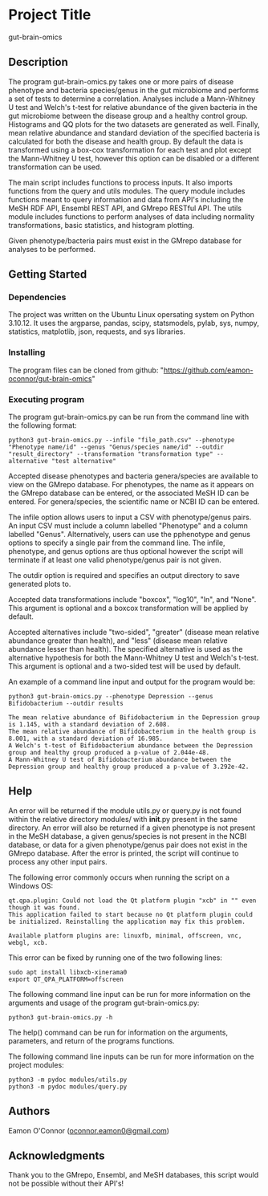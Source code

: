 # Project Title

gut-brain-omics

## Description

The program gut-brain-omics.py takes one or more pairs of disease phenotype and bacteria species/genus in the gut microbiome and performs a set of tests to determine a correlation. Analyses include a Mann-Whitney U test and Welch's t-test for relative abundance of the given bacteria in the gut microbiome between the disease group and a healthy control group. Histograms and QQ plots for the two datasets are generated as well. Finally, mean relative abundance and standard deviation of the specified bacteria is calculated for both the disease and health group. By default the data is transformed using a box-cox transformation for each test and plot except the Mann-Whitney U test, however this option can be disabled or a different transformation can be used.

The main script includes functions to process inputs. It also imports functions from the query and utils modules. The query module includes functions meant to query information and data from API's including the MeSH RDF API, Ensembl REST API, and GMrepo RESTful API. The utils module includes functions to perform analyses of data including normality transformations, basic statistics, and histogram plotting.

Given phenotype/bacteria pairs must exist in the GMrepo database for analyses to be performed.

## Getting Started

### Dependencies

The project was written on the Ubuntu Linux opersating system on Python 3.10.12. It uses the argparse, pandas, scipy, statsmodels, pylab, sys, numpy, statistics, matplotlib, json, requests, and sys libraries.

### Installing

The program files can be cloned from github: "https://github.com/eamon-oconnor/gut-brain-omics"

### Executing program

The program gut-brain-omics.py can be run from the command line with the following format:
```
python3 gut-brain-omics.py --infile "file_path.csv" --phenotype "Phenotype name/id" --genus "Genus/species name/id" --outdir "result_directory" --transformation "transformation type" --alternative "test alternative"
```
Accepted disease phenotypes and bacteria genera/species are available to view on the GMrepo database. For phenotypes, the name as it appears on the GMrepo database can be entered, or the associated MeSH ID can be entered. For genera/species, the scientific name or NCBI ID can be entered.

The infile option allows users to input a CSV with phenotype/genus pairs. An input CSV must include a column labelled "Phenotype" and a column labelled "Genus". Alternatively, users can use the pphenotype and genus options to specify a single pair from the command line. The infile, phenotype, and genus options are thus optional however the script will terminate if at least one valid phenotype/genus pair is not given.

The outdir option is required and specifies an output directory to save generated plots to.

Accepted data transformations include "boxcox", "log10", "ln", and "None". This argument is optional and a boxcox transformation will be applied by default.

Accepted alternatives include "two-sided", "greater" (disease mean relative abundance greater than health), and "less" (disease mean relative abundance lesser than health). The specified alternative is used as the alternative hypothesis for both the Mann-Whitney U test and Welch's t-test. This argument is optional and a two-sided test will be used by default.

An example of a command line input and output for the program would be:
```
python3 gut-brain-omics.py --phenotype Depression --genus Bifidobacterium --outdir results

The mean relative abundance of Bifidobacterium in the Depression group is 1.145, with a standard deviation of 2.608.
The mean relative abundance of Bifidobacterium in the health group is 8.001, with a standard deviation of 16.985.
A Welch's t-test of Bifidobacterium abundance between the Depression group and healthy group produced a p-value of 2.044e-48.
A Mann-Whitney U test of Bifidobacterium abundance between the Depression group and healthy group produced a p-value of 3.292e-42.
```

## Help

An error will be returned if the module utils.py or query.py is not found within the relative directory modules/ with __init__.py present in the same directory. An error will also be returned if a given phenotype is not present in the MeSH database, a given genus/species is not present in the NCBI database, or data for a given phenotype/genus pair does not exist in the GMrepo database. After the error is printed, the script will continue to process any other input pairs.

The following error commonly occurs when running the script on a Windows OS:

```
qt.qpa.plugin: Could not load the Qt platform plugin "xcb" in "" even though it was found.
This application failed to start because no Qt platform plugin could be initialized. Reinstalling the application may fix this problem.

Available platform plugins are: linuxfb, minimal, offscreen, vnc, webgl, xcb.
```

This error can be fixed by running one of the two following lines:

```
sudo apt install libxcb-xinerama0
export QT_QPA_PLATFORM=offscreen
```

The following command line input can be run for more information on the arguments and usage of the program gut-brain-omics.py:
```
python3 gut-brain-omics.py -h
```

The help() command can be run for information on the arguments, parameters, and return of the programs functions.

The following command line inputs can be run for more information on the project modules:

```
python3 -m pydoc modules/utils.py
python3 -m pydoc modules/query.py
```

## Authors

Eamon O'Connor (oconnor.eamon0@gmail.com)

## Acknowledgments

Thank you to the GMrepo, Ensembl, and MeSH databases, this script would not be possible without their API's!